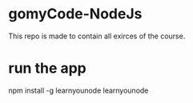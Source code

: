 # gomyCode-NodeJs
This repo is made to contain all exirces of the course.

# run the app
npm install -g learnyounode
learnyounode

